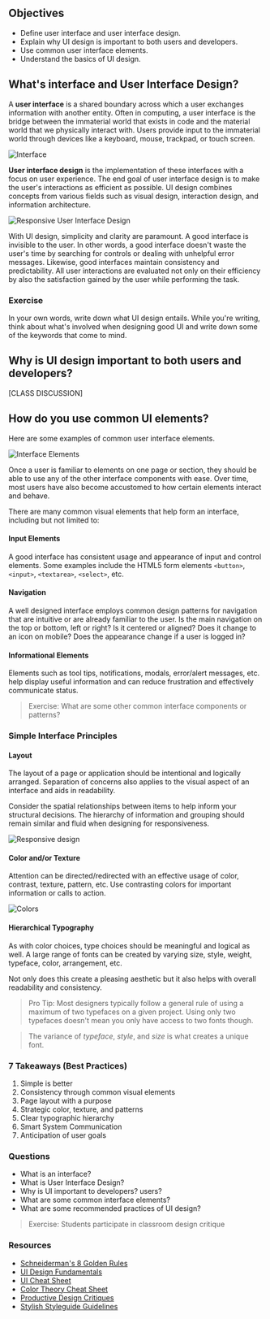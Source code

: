 ## Objectives

- Define user interface and user interface design.
- Explain why UI design is important to both users and developers.
- Use common user interface elements.
- Understand the basics of UI design.

## What's interface and User Interface Design?

A **user interface** is a shared boundary across which a user exchanges information with another entity. Often in computing, a user interface is the bridge between the immaterial world that exists in code and the material world that we physically interact with. Users provide input to the immaterial world through devices like a keyboard, mouse, trackpad, or touch screen.

![Interface](https://images.duckduckgo.com/iu/?u=http%3A%2F%2Fwww.sentios.co.uk%2Fnews%2Fwp-content%2Fuploads%2F2012%2F03%2Finteractive-user-interface.jpg&f=1)

**User interface design** is the implementation of these interfaces with a focus on user experience. The end goal of user interface design is to make the user's interactions as efficient as possible. UI design combines concepts from various fields such as visual design, interaction design, and information architecture.

![Responsive User Interface Design](http://www.webfuel.com/blog/responsive-design-1.png)

With UI design, simplicity and clarity are paramount. A good interface is invisible to the user. In other words, a good interface doesn't waste the user's time by searching for controls or dealing with unhelpful error messages. Likewise, good interfaces maintain consistency and predictability. All user interactions are evaluated not only on their efficiency by also the satisfaction gained by the user while performing the task.

### Exercise

In your own words, write down what UI design entails. While you're writing, think about what's involved when designing good UI and write down some of the keywords that come to mind.

## Why is UI design important to both users and developers?

[CLASS DISCUSSION]

## How do you use common UI elements?

Here are some examples of common user interface elements.

![Interface Elements](http://ui-cloud.com/res/Vladimir%20Kudinov/Futurico/previews/FuturicoUI_2.jpg)

Once a user is familiar to elements on one page or section, they should be able to use any of the other interface components with ease. Over time, most users have also become accustomed to how certain elements interact and behave.

There are many common visual elements that help form an interface, including but not limited to:

#### Input Elements

A good interface has consistent usage and appearance of input and control elements. Some examples include the HTML5 form elements `<button>`, `<input>`, `<textarea>`, `<select>`, etc.

#### Navigation

A well designed interface employs common design patterns for navigation that are intuitive or are already familiar to the user. Is the main navigation on the top or bottom, left or right? Is it centered or aligned? Does it change to an icon on mobile? Does the appearance change if a user is logged in?

#### Informational Elements

Elements such as tool tips, notifications, modals, error/alert messages, etc. help display useful information and can reduce frustration and effectively communicate status.

> Exercise: What are some other common interface components or patterns?

### Simple Interface Principles

#### Layout

The layout of a page or application should be intentional and logically arranged. Separation of concerns also applies to the visual aspect of an interface and aids in readability.

Consider the spatial relationships between items to help inform your structural decisions. The hierarchy of information and grouping should remain similar and fluid when designing for responsiveness.

![Responsive design](https://images.duckduckgo.com/iu/?u=http%3A%2F%2Fquintagroup.com%2Fservices%2Fweb-design%2Fresponsive-website-design.png&f=1)

#### Color and/or Texture

Attention can be directed/redirected with an effective usage of color, contrast, texture, pattern, etc. Use contrasting colors for important information or calls to action.

![Colors](http://cdn1.tnwcdn.com/wp-content/blogs.dir/1/files/2015/04/colortheory.jpg)

#### Hierarchical Typography

As with color choices, type choices should be meaningful and logical as well. A large range of fonts can be created by varying size, style, weight, typeface, color, arrangement, etc.

Not only does this create a pleasing aesthetic but it also helps with overall readability and consistency.

> Pro Tip: Most designers typically follow a general rule of using a maximum of two typefaces on a given project. Using only two typefaces doesn't mean you only have access to two fonts though.

>The variance of *typeface*, *style*, and *size* is what creates a unique font.

### 7 Takeaways (Best Practices)

1. Simple is better
2. Consistency through common visual elements
3. Page layout with a purpose
4. Strategic color, texture, and patterns
5. Clear typographic hierarchy
6. Smart System Communication
7. Anticipation of user goals

### Questions

* What is an interface?
* What is User Interface Design?
* Why is UI important to developers? users?
* What are some common interface elements?
* What are some recommended practices of UI design?

> Exercise: Students participate in classroom design critique

### Resources

* [Schneiderman's 8 Golden Rules](http://faculty.washington.edu/jtenenbg/courses/360/f04/sessions/schneidermanGoldenRules.html)
* [UI Design Fundamentals](http://blog.teamtreehouse.com/10-user-interface-design-fundamentals)
* [UI Cheat Sheet](https://assets.entrepreneur.com/article/1432156956_the-10-commandments-of-user-interface-design.png?_ga=1.85473438.665435448.1464732240)
* [Color Theory Cheat Sheet](http://d3g1nhkm1kwlws.cloudfront.net/blog/wp-content/uploads/2014/05/Color-Theory-Infographic.jpg)
* [Productive Design Critiques](http://www.fastcodesign.com/3019674/9-rules-for-running-a-productive-design-critique)
* [Stylish Styleguide Guidelines](https://www.smashingmagazine.com/2010/07/designing-style-guidelines-for-brands-and-websites/)
